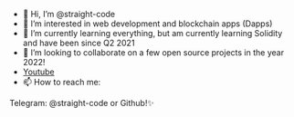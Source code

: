 - 👋 Hi, I’m @straight-code
- 👀 I’m interested in web development and blockchain apps (Dapps) 
- 🌱 I’m currently learning everything, but am currently learning Solidity and have been since Q2 2021
- 💞️ I’m looking to collaborate on a few open source projects in the year 2022! 
- [Youtube]("https://www.youtube.com/channel/UC2xGShd5vc9FRT4wpeXYepw")
- 📫 How to reach me:


Telegram: @straight-code
or Github!✨
